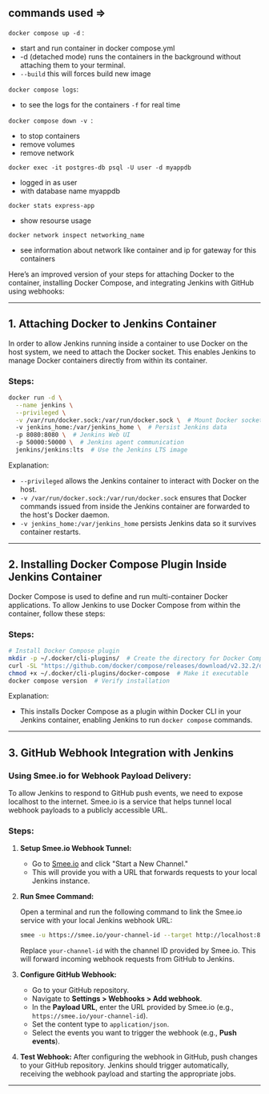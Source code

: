 ## commands used => 

`docker compose up -d` :  
* start and run container in docker compose.yml 
* -d (detached mode) runs the containers in the background without attaching them to your terminal.
* `--build` this will forces build new image

`docker compose logs`: 
* to see the logs for the containers `-f` for real time

`docker compose down -v `: 
* to stop containers 
* remove volumes 
* remove network 

`docker exec -it postgres-db psql -U user -d myappdb`
* logged in as user 
* with database name myappdb

`docker stats express-app`
* show resourse usage 

`docker network inspect networking_name` 
* see information about network like container and ip for gateway for this containers

Here’s an improved version of your steps for attaching Docker to the container, installing Docker Compose, and integrating Jenkins with GitHub using webhooks:

---

## **1. Attaching Docker to Jenkins Container**

In order to allow Jenkins running inside a container to use Docker on the host system, we need to attach the Docker socket. This enables Jenkins to manage Docker containers directly from within its container.

### **Steps:**
```bash
docker run -d \
  --name jenkins \
  --privileged \
  -v /var/run/docker.sock:/var/run/docker.sock \  # Mount Docker socket
  -v jenkins_home:/var/jenkins_home \  # Persist Jenkins data
  -p 8080:8080 \  # Jenkins Web UI
  -p 50000:50000 \  # Jenkins agent communication
  jenkins/jenkins:lts  # Use the Jenkins LTS image
```

Explanation:
- `--privileged` allows the Jenkins container to interact with Docker on the host.
- `-v /var/run/docker.sock:/var/run/docker.sock` ensures that Docker commands issued from inside the Jenkins container are forwarded to the host's Docker daemon.
- `-v jenkins_home:/var/jenkins_home` persists Jenkins data so it survives container restarts.

---

## **2. Installing Docker Compose Plugin Inside Jenkins Container**

Docker Compose is used to define and run multi-container Docker applications. To allow Jenkins to use Docker Compose from within the container, follow these steps:

### **Steps:**
```bash
# Install Docker Compose plugin
mkdir -p ~/.docker/cli-plugins/  # Create the directory for Docker Compose plugin
curl -SL "https://github.com/docker/compose/releases/download/v2.32.2/docker-compose-$(uname -s)-$(uname -m)" -o ~/.docker/cli-plugins/docker-compose  # Download Docker Compose
chmod +x ~/.docker/cli-plugins/docker-compose  # Make it executable
docker compose version  # Verify installation
```

Explanation:
- This installs Docker Compose as a plugin within Docker CLI in your Jenkins container, enabling Jenkins to run `docker compose` commands.

---

## **3. GitHub Webhook Integration with Jenkins**

### **Using Smee.io for Webhook Payload Delivery:**
To allow Jenkins to respond to GitHub push events, we need to expose localhost to the internet. Smee.io is a service that helps tunnel local webhook payloads to a publicly accessible URL.

### **Steps:**

1. **Setup Smee.io Webhook Tunnel:**

   - Go to [Smee.io](https://smee.io/) and click "Start a New Channel."
   - This will provide you with a URL that forwards requests to your local Jenkins instance.

2. **Run Smee Command:**

   Open a terminal and run the following command to link the Smee.io service with your local Jenkins webhook URL:

   ```bash
   smee -u https://smee.io/your-channel-id --target http://localhost:8080/github-webhook/
   ```

   Replace `your-channel-id` with the channel ID provided by Smee.io. This will forward incoming webhook requests from GitHub to Jenkins.

3. **Configure GitHub Webhook:**
   - Go to your GitHub repository.
   - Navigate to **Settings > Webhooks > Add webhook**.
   - In the **Payload URL**, enter the URL provided by Smee.io (e.g., `https://smee.io/your-channel-id`).
   - Set the content type to `application/json`.
   - Select the events you want to trigger the webhook (e.g., **Push events**).

4. **Test Webhook:**
   After configuring the webhook in GitHub, push changes to your GitHub repository. Jenkins should trigger automatically, receiving the webhook payload and starting the appropriate jobs.

---